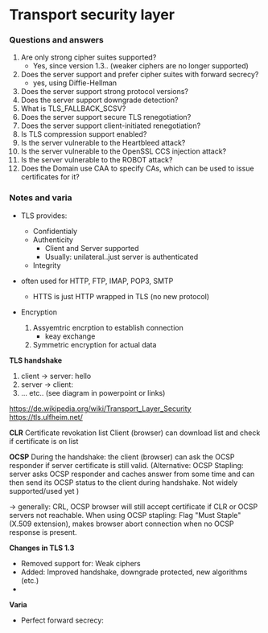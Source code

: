 # Transport security layer

### Questions and answers


1. Are only strong cipher suites supported?
    - Yes, since version 1.3.. (weaker ciphers are no longer supported)
2. Does the server support and prefer cipher suites with forward secrecy?
    - yes, using Diffie-Hellman
3. Does the server support strong protocol versions?
4. Does the server support downgrade detection?
5. What is TLS_FALLBACK_SCSV?
6. Does the server support secure TLS renegotiation?
7. Does the server support client-initiated renegotiation?
8. Is TLS compression support enabled?
9. Is the server vulnerable to the Heartbleed attack?
10. Is the server vulnerable to the OpenSSL CCS injection attack?
11. Is the server vulnerable to the ROBOT attack?
12. Does the Domain use CAA to specify CAs, which can be used to issue certificates for it?



### Notes and varia

- TLS provides: 
    - Confidentialy
    - Authenticity
        - Client and Server supported
        - Usually: unilateral..just server is authenticated
    - Integrity
- often used for HTTP, FTP, IMAP, POP3, SMTP
    - HTTS is just HTTP wrapped in TLS (no new protocol)

- Encryption
    1. Assyemtric encrption to establish connection
        - keay exchange
    2. Symmetric encryption for actual data

**TLS handshake**
1. client -> server: hello 
2. server -> client:  
3. ... etc.. (see diagram in powerpoint or links)


https://de.wikipedia.org/wiki/Transport_Layer_Security 
https://tls.ulfheim.net/  


**CLR** Certificate revokation list
Client (browser) can download list and check if certificate is on list

**OCSP**
During the handshake: the client (browser) can ask the OCSP responder if server certificate is still valid. 
    (Alternative: OCSP Stapling: server asks OCSP responder and caches answer from some time and can then send its OCSP status to the client during handshake. Not widely supported/used yet )



-> generally: CRL, OCSP browser will still accept certificate if CLR or OCSP servers not reachable.  When using OCSP stapling: Flag "Must Staple" (X.509 extension), makes browser abort connection when no OCSP response is present.

**Changes in TLS 1.3**
- Removed support for: Weak ciphers
- Added: Improved handshake, downgrade protected, new algorithms (etc.)
- 

**Varia**
- Perfect forward secrecy: 